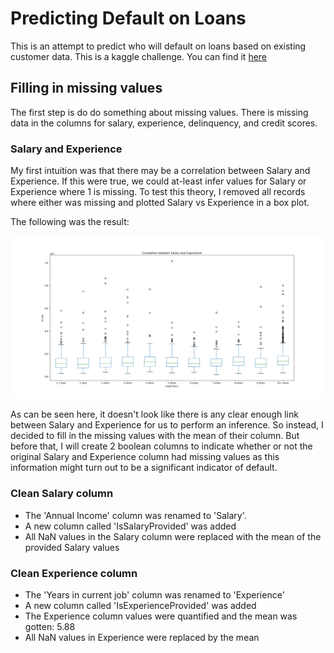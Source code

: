 # Predicting Default on Loans
This is an attempt to predict who will default on loans based on existing customer data. 
This is a kaggle challenge. 
You can find it [here](https://www.kaggle.com/c/credit-default-prediction-ai-big-data/)

## Filling in missing values
The first step is do do something about missing values. 
There is missing data in the columns for salary, experience, delinquency, and credit scores.

### Salary and Experience
My first intuition was that there may be a correlation between Salary and Experience. 
If this were true, we could at-least infer values for Salary or Experience where 1 is missing. 
To test this theory, I removed all records where either was missing and 
plotted Salary vs Experience in a box plot.

The following was the result:

![Default](./viz/SalaryVsExperience.PNG)

As can be seen here, it doesn't look like there is any clear enough link between Salary and Experience
for us to perform an inference. So instead, I decided to fill in the missing values with
the mean of their column. But before that, I will create 2 boolean columns to indicate
whether or not the original Salary and Experience column had missing values as this information
might turn out to be a significant indicator of default.

### Clean Salary column
+ The 'Annual Income' column was renamed to 'Salary'.
+ A new column called 'IsSalaryProvided' was added
+ All NaN values in the Salary column were replaced with the mean of the provided Salary values

### Clean Experience column
+ The 'Years in current job' column was renamed to 'Experience'
+ A new column called 'IsExperienceProvided' was added
+ The Experience column values were quantified and the mean was gotten: 5.88
+ All NaN values in Experience were replaced by the mean